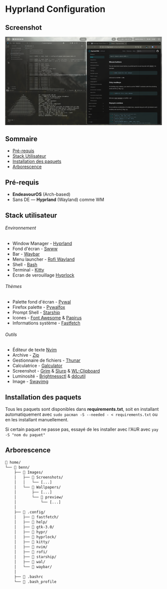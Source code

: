 # Hyprland Configuration

## Screenshot

<img src="Images/Screenshots/screenshot.png" alt="Screenshot" width="650" />

## Sommaire

- [Pré-requis](#Pré-requis)
- [Stack Utilisateur](#Stack-Utilisateur)
- [Installation des paquets](#Installation-des-paquets)
- [Arborescence](#Arborescence)

## Pré-requis

- **EndeavourOS** (Arch-based)
- Sans DE — **Hyprland** (Wayland) comme WM

## Stack utilisateur

###### Environnement

- Window Manager - [Hyprland](https://wiki.hyprland.org/)
- Fond d'écran - [Swww](https://github.com/LGFae/swww)
- Bar - [Waybar](https://wiki.archlinux.org/title/Waybar)
- Menu launcher - [Rofi Wayland](https://github.com/in0ni/rofi-wayland)
- Shell - [Bash](https://wiki.archlinux.org/title/Bash)
- Terminal - [Kitty](https://wiki.archlinux.org/title/Kitty)
- Écran de verouillage [Hyprlock](https://archlinux.org/packages/extra/x86_64/hyprlock/)

###### Thèmes

- Palette fond d'écran - [Pywal](https://archlinux.org/packages/extra/any/python-pywal/)
- Firefox palette - [Pywalfox](https://github.com/Frewacom/pywalfox)
- Prompt Shell - [Starship](https://starship.rs/)
- Icones - [Font Awesome](https://archlinux.org/packages/extra/any/ttf-font-awesome/) & [Papirus](https://archlinux.org/packages/extra/any/papirus-icon-theme/)
- Informations système - [Fastfetch](https://archlinux.org/packages/extra/x86_64/fastfetch/)

###### Outils

- Éditeur de texte [Nvim](https://neovim.io/)
- Archive - [Zip](https://man.archlinux.org/man/zip.1.e)
- Gestionnaire de fichiers - [Thunar](https://wiki.archlinux.org/title/Thunar)
- Calculatrice - [Galculator](https://archlinux.org/packages/extra/x86_64/galculator/)
- Screenshot - [Grim](https://archlinux.org/packages/extra/x86_64/grim/) & [Slurp](https://archlinux.org/packages/extra/x86_64/slurp/) & [WL-Clipboard](https://archlinux.org/packages/extra/x86_64/wl-clipboard/)
- Luminosité - [Brightnessctl](https://archlinux.org/packages/extra/x86_64/brightnessctl/) & [ddcutil](https://archlinux.org/packages/extra/x86_64/ddcutil/)
- Image - [Swayimg](https://archlinux.org/packages/extra/x86_64/swayimg/)

## Installation des paquets

Tous les paquets sont disponibles dans **requirements.txt**, soit en installant automatiquement avec ```sudo pacman -S --needed - < requirements.txt``` ou en les installant manuellement.

Si certain paquet ne passe pas, essayé de les installer avec l'AUR avec ```yay -S "nom du paquet"```

## Arborescence

```
📁 home/
└── 📁 benn/
    ├── 📁 Images/
    │   ├── 📁 Screenshots/
    │   │   └── [...]
    │   └── 📁 Wallpapers/
    │       ├── [...]
    │       └── 📁 preview/
    │           └── [...]
    │
    ├── 📁 .config/
    │   ├── 📁 fastfetch/
    │   ├── 📁 help/
    │   ├── 📁 gtk-3.0/
    │   ├── 📁 hypr/
    │   ├── 📁 hyprlock/
    │   ├── 📁 kitty/
    │   ├── 📁 nvim/
    │   ├── 📁 rofi/
    │   ├── 📁 starship/
    │   ├── 📁 wal/
    │   └── 📁 waybar/
    │
    ├── 📄 .bashrc
    └── 📄 .bash_profile
```
